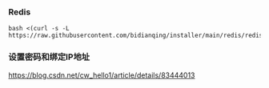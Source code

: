 ### Redis

```
bash <(curl -s -L https://raw.githubusercontent.com/bidianqing/installer/main/redis/redis.sh)
```

### 设置密码和绑定IP地址
https://blog.csdn.net/cw_hello1/article/details/83444013
